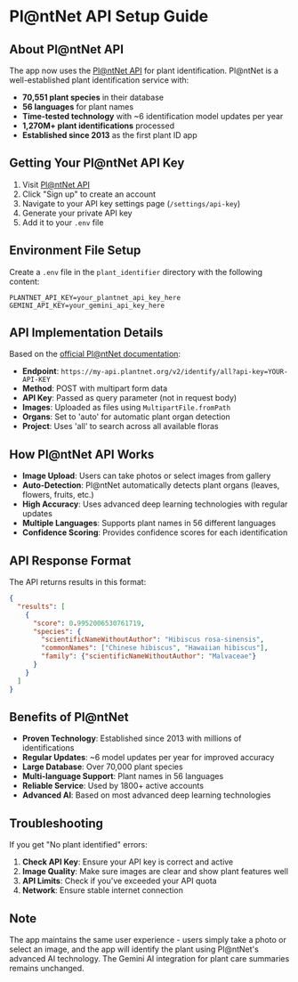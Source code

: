 # Pl@ntNet API Setup Guide

## About Pl@ntNet API

The app now uses the [Pl@ntNet API](https://my.plantnet.org/) for plant identification. Pl@ntNet is a well-established plant identification service with:

- **70,551 plant species** in their database
- **56 languages** for plant names
- **Time-tested technology** with ~6 identification model updates per year
- **1,270M+ plant identifications** processed
- **Established since 2013** as the first plant ID app

## Getting Your Pl@ntNet API Key

1. Visit [Pl@ntNet API](https://my.plantnet.org/)
2. Click "Sign up" to create an account
3. Navigate to your API key settings page (`/settings/api-key`)
4. Generate your private API key
5. Add it to your `.env` file

## Environment File Setup

Create a `.env` file in the `plant_identifier` directory with the following content:

```
PLANTNET_API_KEY=your_plantnet_api_key_here
GEMINI_API_KEY=your_gemini_api_key_here
```

## API Implementation Details

Based on the [official Pl@ntNet documentation](https://my.plantnet.org/doc/getting-started/introduction):

- **Endpoint**: `https://my-api.plantnet.org/v2/identify/all?api-key=YOUR-API-KEY`
- **Method**: POST with multipart form data
- **API Key**: Passed as query parameter (not in request body)
- **Images**: Uploaded as files using `MultipartFile.fromPath`
- **Organs**: Set to 'auto' for automatic plant organ detection
- **Project**: Uses 'all' to search across all available floras

## How Pl@ntNet API Works

- **Image Upload**: Users can take photos or select images from gallery
- **Auto-Detection**: Pl@ntNet automatically detects plant organs (leaves, flowers, fruits, etc.)
- **High Accuracy**: Uses advanced deep learning technologies with regular updates
- **Multiple Languages**: Supports plant names in 56 different languages
- **Confidence Scoring**: Provides confidence scores for each identification

## API Response Format

The API returns results in this format:
```json
{
  "results": [
    {
      "score": 0.9952006530761719,
      "species": {
        "scientificNameWithoutAuthor": "Hibiscus rosa-sinensis",
        "commonNames": ["Chinese hibiscus", "Hawaiian hibiscus"],
        "family": {"scientificNameWithoutAuthor": "Malvaceae"}
      }
    }
  ]
}
```

## Benefits of Pl@ntNet

- **Proven Technology**: Established since 2013 with millions of identifications
- **Regular Updates**: ~6 model updates per year for improved accuracy
- **Large Database**: Over 70,000 plant species
- **Multi-language Support**: Plant names in 56 languages
- **Reliable Service**: Used by 1800+ active accounts
- **Advanced AI**: Based on most advanced deep learning technologies

## Troubleshooting

If you get "No plant identified" errors:

1. **Check API Key**: Ensure your API key is correct and active
2. **Image Quality**: Make sure images are clear and show plant features well
3. **API Limits**: Check if you've exceeded your API quota
4. **Network**: Ensure stable internet connection

## Note

The app maintains the same user experience - users simply take a photo or select an image, and the app will identify the plant using Pl@ntNet's advanced AI technology. The Gemini AI integration for plant care summaries remains unchanged. 